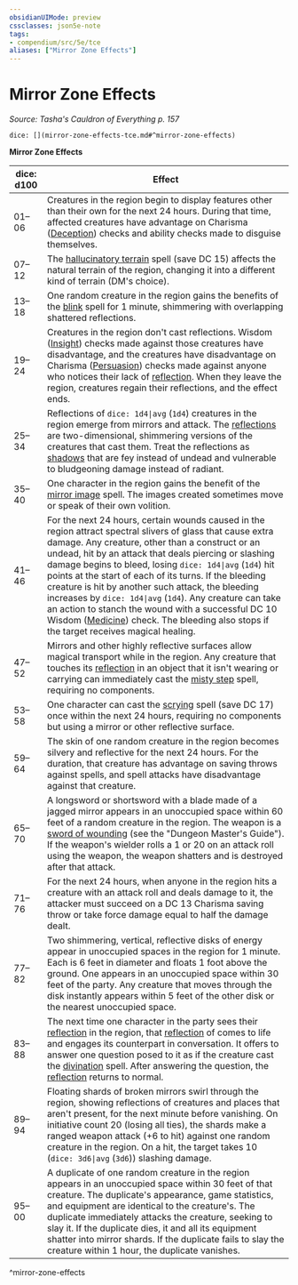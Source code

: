 ```yaml
---
obsidianUIMode: preview
cssclasses: json5e-note
tags:
- compendium/src/5e/tce
aliases: ["Mirror Zone Effects"]
---
```

# Mirror Zone Effects
*Source: Tasha's Cauldron of Everything p. 157* 

`dice: [](mirror-zone-effects-tce.md#^mirror-zone-effects)`

**Mirror Zone Effects**

| dice: d100 | Effect |
|------------|--------|
| 01–06 | Creatures in the region begin to display features other than their own for the next 24 hours. During that time, affected creatures have advantage on Charisma ([Deception](4-Resources/Compendium/rules/skills.md#Deception)) checks and ability checks made to disguise themselves. |
| 07–12 | The [hallucinatory terrain](4-Resources/Compendium/spells/hallucinatory-terrain.md) spell (save DC 15) affects the natural terrain of the region, changing it into a different kind of terrain (DM's choice). |
| 13–18 | One random creature in the region gains the benefits of the [blink](4-Resources/Compendium/spells/blink.md) spell for 1 minute, shimmering with overlapping shattered reflections. |
| 19–24 | Creatures in the region don't cast reflections. Wisdom ([Insight](4-Resources/Compendium/rules/skills.md#Insight)) checks made against those creatures have disadvantage, and the creatures have disadvantage on Charisma ([Persuasion](4-Resources/Compendium/rules/skills.md#Persuasion)) checks made against anyone who notices their lack of [reflection](4-Resources/Compendium/bestiary/fey/reflection-tce.md). When they leave the region, creatures regain their reflections, and the effect ends. |
| 25–34 | Reflections of `dice: 1d4\|avg` (`1d4`) creatures in the region emerge from mirrors and attack. The [reflections](4-Resources/Compendium/bestiary/fey/reflection-tce.md) are two-dimensional, shimmering versions of the creatures that cast them. Treat the reflections as [shadows](4-Resources/Compendium/bestiary/undead/shadow.md) that are fey instead of undead and vulnerable to bludgeoning damage instead of radiant. |
| 35–40 | One character in the region gains the benefit of the [mirror image](4-Resources/Compendium/spells/mirror-image.md) spell. The images created sometimes move or speak of their own volition. |
| 41–46 | For the next 24 hours, certain wounds caused in the region attract spectral slivers of glass that cause extra damage. Any creature, other than a construct or an undead, hit by an attack that deals piercing or slashing damage begins to bleed, losing `dice: 1d4\|avg` (`1d4`) hit points at the start of each of its turns. If the bleeding creature is hit by another such attack, the bleeding increases by `dice: 1d4\|avg` (`1d4`). Any creature can take an action to stanch the wound with a successful DC 10 Wisdom ([Medicine](4-Resources/Compendium/rules/skills.md#Medicine)) check. The bleeding also stops if the target receives magical healing. |
| 47–52 | Mirrors and other highly reflective surfaces allow magical transport while in the region. Any creature that touches its [reflection](4-Resources/Compendium/bestiary/fey/reflection-tce.md) in an object that it isn't wearing or carrying can immediately cast the [misty step](4-Resources/Compendium/spells/misty-step.md) spell, requiring no components. |
| 53–58 | One character can cast the [scrying](4-Resources/Compendium/spells/scrying.md) spell (save DC 17) once within the next 24 hours, requiring no components but using a mirror or other reflective surface. |
| 59–64 | The skin of one random creature in the region becomes silvery and reflective for the next 24 hours. For the duration, that creature has advantage on saving throws against spells, and spell attacks have disadvantage against that creature. |
| 65–70 | A longsword or shortsword with a blade made of a jagged mirror appears in an unoccupied space within 60 feet of a random creature in the region. The weapon is a [sword of wounding](4-Resources/Compendium/items/sword-of-wounding.md) (see the "Dungeon Master's Guide"). If the weapon's wielder rolls a 1 or 20 on an attack roll using the weapon, the weapon shatters and is destroyed after that attack. |
| 71–76 | For the next 24 hours, when anyone in the region hits a creature with an attack roll and deals damage to it, the attacker must succeed on a DC 13 Charisma saving throw or take force damage equal to half the damage dealt. |
| 77–82 | Two shimmering, vertical, reflective disks of energy appear in unoccupied spaces in the region for 1 minute. Each is 6 feet in diameter and floats 1 foot above the ground. One appears in an unoccupied space within 30 feet of the party. Any creature that moves through the disk instantly appears within 5 feet of the other disk or the nearest unoccupied space. |
| 83–88 | The next time one character in the party sees their [reflection](4-Resources/Compendium/bestiary/fey/reflection-tce.md) in the region, that [reflection](4-Resources/Compendium/bestiary/fey/reflection-tce.md) of comes to life and engages its counterpart in conversation. It offers to answer one question posed to it as if the creature cast the [divination](4-Resources/Compendium/spells/divination.md) spell. After answering the question, the [reflection](4-Resources/Compendium/bestiary/fey/reflection-tce.md) returns to normal. |
| 89–94 | Floating shards of broken mirrors swirl through the region, showing reflections of creatures and places that aren't present, for the next minute before vanishing. On initiative count 20 (losing all ties), the shards make a ranged weapon attack (+6 to hit) against one random creature in the region. On a hit, the target takes 10 (`dice: 3d6\|avg` (`3d6`)) slashing damage. |
| 95–00 | A duplicate of one random creature in the region appears in an unoccupied space within 30 feet of that creature. The duplicate's appearance, game statistics, and equipment are identical to the creature's. The duplicate immediately attacks the creature, seeking to slay it. If the duplicate dies, it and all its equipment shatter into mirror shards. If the duplicate fails to slay the creature within 1 hour, the duplicate vanishes. |
^mirror-zone-effects